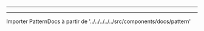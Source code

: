 - - -
- - -

Importer PatternDocs à partir de '../../../../../src/components/docs/pattern'

<PatternDocs pattern='wahid' />
